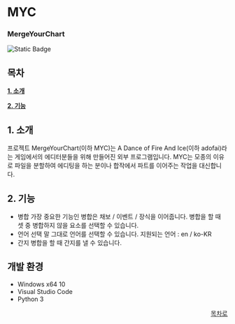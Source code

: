 # MYC
### MergeYourChart
![Static Badge](https://img.shields.io/badge/Python-blue?style=flat&logo=python&logoColor=ffffff&label=Language)

## 목차
**[1. 소개](#1-소개)**

**[2. 기능](#2-기능)**

## 1. 소개
프로젝트 MergeYourChart(이하 MYC)는 A Dance of Fire And Ice(이하 adofai)라는 게임에서의 에디터분들을 위해 만들어진 외부 프로그램입니다.
MYC는 모종의 이유로 파일을 분할하여 에디팅을 하는 분이나 합작에서 파트를 이어주는 작업을 대신합니다.

## 2. 기능
- 병합
  가장 중요한 기능인 병합은 채보 / 이벤트 / 장식을 이어줍니다.
  병합을 할 때 셋 중 병합하지 않을 요소를 선택할 수 있습니다.
- 언어 선택
  말 그대로 언어를 선택할 수 있습니다.
  지원되는 언어 : en / ko-KR
- 간지
  병합을 할 때 간지를 낼 수 있습니다.

## 개발 환경
- Windows x64 10
- Visual Studio Code
- Python 3

<div align="right">
  
[목차로](#목차)

</div>
